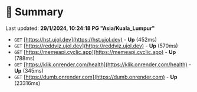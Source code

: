 # 📖 Summary
Last updated: **29/1/2024, 10:24:18 PG "Asia/Kuala_Lumpur"**

- `GET` [https://hst.ujol.dev](https://hst.ujol.dev) - **Up** (452ms)
- `GET` [https://reddviz.ujol.dev](https://reddviz.ujol.dev) - **Up** (570ms)
- `GET` [https://memeapi.cyclic.app](https://memeapi.cyclic.app) - **Up** (788ms)
- `GET` [https://klik.onrender.com/health](https://klik.onrender.com/health) - **Up** (345ms)
- `GET` [https://dumb.onrender.com](https://dumb.onrender.com) - **Up** (23316ms)
